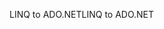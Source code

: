 <span data-ttu-id="e5ccd-101">LINQ to ADO.NET</span><span class="sxs-lookup"><span data-stu-id="e5ccd-101">LINQ to ADO.NET</span></span>